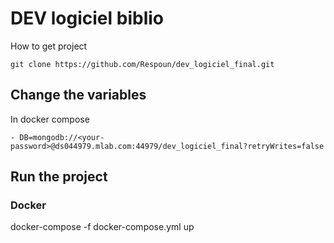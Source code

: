 # DEV logiciel biblio

How to get project

```
git clone https://github.com/Respoun/dev_logiciel_final.git
```
## Change the variables 
In docker compose 
```
- DB=mongodb://<your-password>@ds044979.mlab.com:44979/dev_logiciel_final?retryWrites=false
```

## Run the project

### Docker

docker-compose -f docker-compose.yml up
